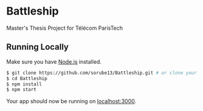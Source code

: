 # Battleship
Master's Thesis Project for Télécom ParisTech

## Running Locally

Make sure you have [Node.js](http://nodejs.org/) installed.

```sh
$ git clone https://github.com/sorube13/Battleship.git # or clone your own fork
$ cd Battleship
$ npm install
$ npm start
```

Your app should now be running on [localhost:3000](http://localhost:3000/).
